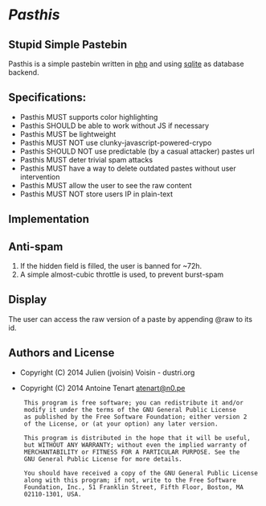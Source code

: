 # *Pasthis*

## Stupid Simple Pastebin
Pasthis is a simple pastebin written in [php](https://www.php.net/)
and using [sqlite](https://sqlite.org/) as database backend.

## Specifications:
  - Pasthis MUST supports color highlighting
  - Pasthis SHOULD be able to work without JS if necessary
  - Pasthis MUST be lightweight
  - Pasthis MUST NOT use clunky-javascript-powered-crypo
  - Pasthis SHOULD NOT use predictable (by a casual attacker) pastes url
  - Pasthis MUST deter trivial spam attacks
  - Pasthis MUST have a way to delete outdated pastes without user intervention
  - Pasthis MUST allow the user to see the raw content
  - Pasthis MUST NOT store users IP in plain-text

## Implementation
## Anti-spam
1. If the hidden field is filled, the user is banned for ~72h.
2. A simple almost-cubic throttle is used, to prevent burst-spam

## Display
The user can access the raw version of a paste by appending
@raw to its id.

## Authors and License
 - Copyright (C) 2014 Julien (jvoisin) Voisin - dustri.org
 - Copyright (C) 2014 Antoine Tenart <atenart@n0.pe>

		This program is free software; you can redistribute it and/or
		modify it under the terms of the GNU General Public License
		as published by the Free Software Foundation; either version 2
		of the License, or (at your option) any later version.
    
		This program is distributed in the hope that it will be useful,
		but WITHOUT ANY WARRANTY; without even the implied warranty of
		MERCHANTABILITY or FITNESS FOR A PARTICULAR PURPOSE. See the
		GNU General Public License for more details.
    
		You should have received a copy of the GNU General Public License
		along with this program; if not, write to the Free Software
		Foundation, Inc., 51 Franklin Street, Fifth Floor, Boston, MA
		02110-1301, USA.
